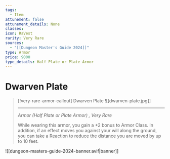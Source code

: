 ```yaml
---
tags:
  - Item
attunement: false
attunement_details: None
classes: 
icon: RaVest
rarity: Very Rare
sources:
  - "[[Dungeon Master's Guide 2024]]"
type: Armor
price: 9000
type_details: Half Plate or Plate Armor
---
```

# Dwarven Plate
>[!very-rare-armor-callout] Dwarven Plate
>![[dwarven-plate.jpg]]
>- - -
>_Armor (Half Plate or Plate Armor) , Very Rare_
>
>While wearing this armor, you gain a +2 bonus to Armor Class. In addition, if an effect moves you against your will along the ground, you can take a Reaction to reduce the distance you are moved by up to 10 feet.
>


![[dungeon-masters-guide-2024-banner.avif|banner]]